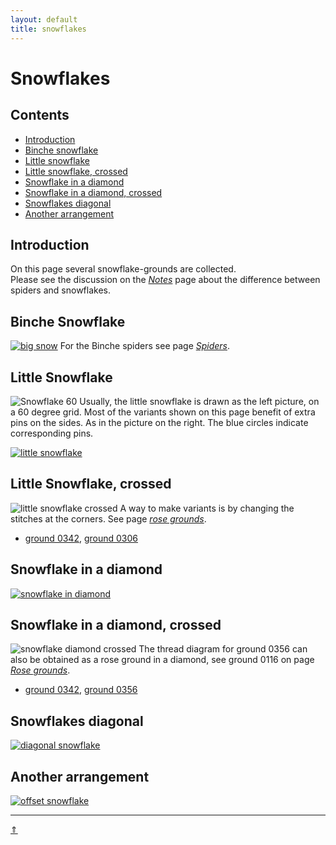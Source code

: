 ```yaml
---
layout: default
title: snowflakes
---
```


# Snowflakes

## Contents
* [Introduction](#introduction)
* [Binche snowflake](#binche-snowflake)
* [Little snowflake](#little-snowflake)
* [Little snowflake, crossed](#little-snowflake-crossed)
* [Snowflake in a diamond](#snowflake-in-a-diamond)
* [Snowflake in a diamond, crossed](#snowflake-in-a-diamond-crossed)
* [Snowflakes diagonal](#snowflakes-diagonal)
* [Another arrangement](#another-arrangement)

## Introduction
On this page several snowflake-grounds are collected.   
Please see the discussion on the [_Notes_][page-tips] page about the difference between spiders and snowflakes.

## Binche Snowflake
[![big snow][p-big-snow]][t-big-snow]
For the Binche spiders see page [_Spiders_][page-spiders].
<p style="clear: both"></p>

[p-big-snow]: /MAE-gf/images/snow/G-binche-snow.png?align=left "binche snowflake"
[t-big-snow]: /GroundForge/tiles?patchWidth=12&patchHeight=12&a1=ctc&c1=ctc&d1=ctcll&f1=ctcrr&g1=ctc&b2=ctc&e2=ctctctc&h2=ctc&a3=ctc&c3=ctcrr&d3=ctc&f3=ctc&g3=ctcll&shiftColsSE=4&shiftRowsSE=3&shiftColsSW=-4&shiftRowsSW=3&tile=5-25-56-,-5--5--5,5-C6-2B-

## Little Snowflake
![Snowflake 60][p-snow-60]
Usually, the little snowflake is drawn as the left picture, on a 60 degree grid. Most of the variants shown on this page benefit of extra pins on the sides. As in the picture on the right. The blue circles indicate corresponding pins.       
<p style="clear: both"></p>

[![little snowflake][p-little-snow]][t-little-snow]

[p-snow-60]: /MAE-gf/images/snow/little-snow.png?align=right "snowflake drawing"
[p-little-snow]: /MAE-gf/images/snow/g-sn-oo.png "little snowflake"
[t-little-snow]: /GroundForge/tiles?patchWidth=12&patchHeight=16&a1=ct&c1=ct&b2=ct&a3=ct&c3=ct&b4=ctct&d4=ctct&shiftColsSE=2&shiftRowsSE=4&shiftColsSW=-2&shiftRowsSW=4&tile=5-5-,-5--,B-C-,-5-5

## Little Snowflake, crossed     
![little snowflake crossed][pic-sn-cr]
A way to make variants is by changing the stitches at the corners. See page [_rose grounds_][p-corners].   
<p style="clear: both"></p>

* [ground 0342][T-ex-0342], [ground 0306][T-mt-0306]

[pic-sn-cr]: /MAE-gf/images/snow/g-sn-cr.png?align=left "little snowflake, crossed"
[p-corners]: ../docs/roses#corners

[T-ex-0342]: /GroundForge/tiles?patchWidth=16&patchHeight=16&c1=c&e1=c&b2=ctctc&d2=tc&f2=ctctc&h2=ct&a3=ct&g3=ct&h4=ctct&shiftColsSE=4&shiftRowsSE=4&shiftColsSW=-4&shiftRowsSW=4&tile=--B-C---,-E-5-O-K,5-----5-,-------5
[T-mt-0306]: /GroundForge/tiles?patchWidth=24&patchHeight=24&c1=c&e1=c&b2=c&d2=tctc&f2=c&h2=ctct&a3=cr&g3=cl&h4=tct&shiftColsSE=4&shiftRowsSE=4&shiftColsSW=-4&shiftRowsSW=4&tile=--B-C---,-E-5-O-K,5-----5-,-------5

## Snowflake in a diamond
[![snowflake in diamond][p-snow-diamond]][T-0306-sndia]
<p style="clear: both"></p>

[p-snow-diamond]: /MAE-gf/images/snow/g-sn-uni-sq.png?align=left "snowflake in a diamond"
[T-0306-sndia]: /GroundForge/tiles?patchWidth=12&patchHeight=12&a1=ct&d1=ctctt&b2=ctr&c2=ctctt&d2=ctct&e2=ctctt&f2=ctl&a3=ctctt&b3=ctctt&c3=ct&e3=ct&f3=ctctt&shiftColsSE=3&shiftRowsSE=3&shiftColsSW=-3&shiftRowsSW=3&tile=5--5--,-C632B,566-22

## Snowflake in a diamond, crossed
![snowflake diamond crossed][p-snow-diax]
The thread diagram for ground 0356 can also be obtained as a rose ground in a diamond, see ground 0116 on page [_Rose grounds_][page-rose].
<p style="clear: both"></p>

* [ground 0342][T-0342-sq], [ground 0356][T-mt-0356]

[p-snow-diax]: /MAE-gf/images/snow/g-sn-uni-sc.png?align=left "snowflake crossed in a diamond"

[T-0342-sq]: /GroundForge/tiles?patchWidth=17&patchHeight=16&j1=ctctt&f1=ctctt&d1=ctct&c1=ct&b1=ctct&d2=ct&b2=ct&h3=ctctt&c3=ctct&d4=ct&b4=ct&j5=ctctt&f5=ctctt&d5=ctctt&c5=ct&b5=ctctt&tile=-O3E-5---5,-4-7--W-Y-,--5----5--,-B-C--Y-W-,-158-L---H&tileStitch=ctct&shiftColsSW=-5&shiftRowsSW=5&shiftColsSE=5&shiftRowsSE=5
[T-mt-0356]: /GroundForge/tiles?patchWidth=17&patchHeight=16&j1=ctcl&f1=ctcr&d1=c&c1=ctct&b1=c&d2=cr&b2=cl&h3=ctct&c3=ctc&d4=c&b4=c&j5=ctcr&f5=ctcl&d5=c&c5=tctc&b5=c&tile=-O3E-5---5,-4-7--W-Y-,--5----5--,-B-C--Y-W-,-158-L---H&footsideStitch=tctct&tileStitch=ctc&headsideStitch=tctct&shiftColsSW=-5&shiftRowsSW=5&shiftColsSE=5&shiftRowsSE=5

## Snowflakes diagonal
[![diagonal snowflake][p-snow-diag]][t-snow-diag]

[p-snow-diag]: /MAE-gf/images/snow/g-sn-dia.png "diagonal snowflakes" 
[t-snow-diag]: /GroundForge/tiles?patchWidth=12&patchHeight=12&d1=ctc&c1=ctc&b1=ctc&a1=tctct&c2=ctc&b2=ctc&a2=ctc&tile=1011,114-&footsideStitch=ctctt&tileStitch=ctc&headsideStitch=ctctt&shiftColsSW=-2&shiftRowsSW=2&shiftColsSE=2&shiftRowsSE=2

## Another arrangement
[![offset snowflake][p-G63]][t-63-43]

[p-G63]: /MAE-gf/images/snow/G63.png "offset snowflakes" 
[t-63-43]: https://d-bl.github.io/GroundForge/tiles?patchWidth=15&patchHeight=20&c1=ct&a1=ctct&d2=cl&b2=cr&c3=ctct&d4=ct&b4=ct&c5=ct&a5=ct&tile=5-5-,-5-5,--5-,-b-c,5-5-&footsideStitch=ctctt&tileStitch=ct&headsideStitch=ctctt&shiftColsSW=-4&shiftRowsSW=0&shiftColsSE=1&shiftRowsSE=5

   
***
[&uArr;]()

[page-spiders]: ../docs/spiders#binche-spiders
[page-tips]: ../docs/tricks#ground-names
[page-rose]: ../docs/roses#rose-ground-in-a-diamond








